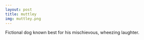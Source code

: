 ```yaml
---
layout: post
title: muttley
img: muttley.png
---
```

Fictional dog known best for his mischievous, wheezing laughter.
